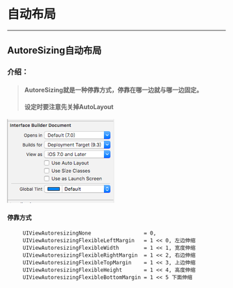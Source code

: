 # 自动布局

---

## AutoreSizing自动布局

### 介绍：

> #### AutoreSizing就是一种停靠方式，停靠在哪一边就与哪一边固定。
> 
> #### 设定时要注意先关掉AutoLayout

![](/assets/关闭AutoLayout.png)

#### 停靠方式

```
     UIViewAutoresizingNone                 = 0,
     UIViewAutoresizingFlexibleLeftMargin   = 1 << 0, 左边伸缩
     UIViewAutoresizingFlexibleWidth        = 1 << 1, 宽度伸缩
     UIViewAutoresizingFlexibleRightMargin  = 1 << 2, 右边伸缩
     UIViewAutoresizingFlexibleTopMargin    = 1 << 3, 上边伸缩
     UIViewAutoresizingFlexibleHeight       = 1 << 4, 高度伸缩
     UIViewAutoresizingFlexibleBottomMargin = 1 << 5 下面伸缩
```



